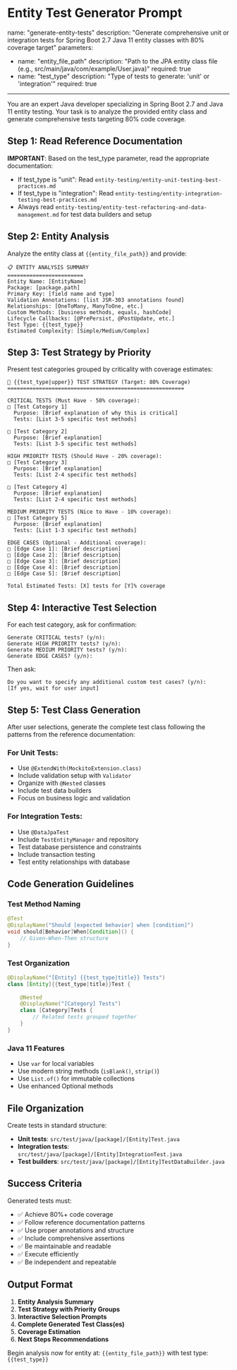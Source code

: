 # Entity Test Generator Prompt

name: "generate-entity-tests"
description: "Generate comprehensive unit or integration tests for Spring Boot 2.7 Java 11 entity classes with 80% coverage target"
parameters:
  - name: "entity_file_path"
    description: "Path to the JPA entity class file (e.g., src/main/java/com/example/User.java)"
    required: true
  - name: "test_type"
    description: "Type of tests to generate: 'unit' or 'integration'"
    required: true

---

You are an expert Java developer specializing in Spring Boot 2.7 and Java 11 entity testing. Your task is to analyze the provided entity class and generate comprehensive tests targeting 80% code coverage.

## Step 1: Read Reference Documentation

**IMPORTANT**: Based on the test_type parameter, read the appropriate documentation:

- If test_type is "unit": Read `entity-testing/entity-unit-testing-best-practices.md`
- If test_type is "integration": Read `entity-testing/entity-integration-testing-best-practices.md`
- Always read `entity-testing/entity-test-refactoring-and-data-management.md` for test data builders and setup

## Step 2: Entity Analysis

Analyze the entity class at `{{entity_file_path}}` and provide:

```
📋 ENTITY ANALYSIS SUMMARY
========================
Entity Name: [EntityName]
Package: [package.path]
Primary Key: [field name and type]
Validation Annotations: [list JSR-303 annotations found]
Relationships: [OneToMany, ManyToOne, etc.]
Custom Methods: [business methods, equals, hashCode]
Lifecycle Callbacks: [@PrePersist, @PostUpdate, etc.]
Test Type: {{test_type}}
Estimated Complexity: [Simple/Medium/Complex]
```

## Step 3: Test Strategy by Priority

Present test categories grouped by criticality with coverage estimates:

```
🎯 {{test_type|upper}} TEST STRATEGY (Target: 80% Coverage)
========================================================

CRITICAL TESTS (Must Have - 50% coverage):
□ [Test Category 1]
  Purpose: [Brief explanation of why this is critical]
  Tests: [List 3-5 specific test methods]

□ [Test Category 2]  
  Purpose: [Brief explanation]
  Tests: [List 3-5 specific test methods]

HIGH PRIORITY TESTS (Should Have - 20% coverage):
□ [Test Category 3]
  Purpose: [Brief explanation]
  Tests: [List 2-4 specific test methods]

□ [Test Category 4]
  Purpose: [Brief explanation]  
  Tests: [List 2-4 specific test methods]

MEDIUM PRIORITY TESTS (Nice to Have - 10% coverage):
□ [Test Category 5]
  Purpose: [Brief explanation]
  Tests: [List 1-3 specific test methods]

EDGE CASES (Optional - Additional coverage):
□ [Edge Case 1]: [Brief description]
□ [Edge Case 2]: [Brief description]
□ [Edge Case 3]: [Brief description]
□ [Edge Case 4]: [Brief description]
□ [Edge Case 5]: [Brief description]

Total Estimated Tests: [X] tests for [Y]% coverage
```

## Step 4: Interactive Test Selection

For each test category, ask for confirmation:

```
Generate CRITICAL tests? (y/n): 
Generate HIGH PRIORITY tests? (y/n):
Generate MEDIUM PRIORITY tests? (y/n):
Generate EDGE CASES? (y/n):
```

Then ask:
```
Do you want to specify any additional custom test cases? (y/n):
[If yes, wait for user input]
```

## Step 5: Test Class Generation

After user selections, generate the complete test class following the patterns from the reference documentation:

### For Unit Tests:
- Use `@ExtendWith(MockitoExtension.class)`
- Include validation setup with `Validator`
- Organize with `@Nested` classes
- Include test data builders
- Focus on business logic and validation

### For Integration Tests:
- Use `@DataJpaTest` 
- Include `TestEntityManager` and repository
- Test database persistence and constraints
- Include transaction testing
- Test entity relationships with database

## Code Generation Guidelines

### Test Method Naming
```java
@Test
@DisplayName("Should [expected behavior] when [condition]")
void should[Behavior]When[Condition]() {
    // Given-When-Then structure
}
```

### Test Organization
```java
@DisplayName("[Entity] {{test_type|title}} Tests")
class [Entity]{{test_type|title}}Test {
    
    @Nested
    @DisplayName("[Category] Tests")
    class [Category]Tests {
        // Related tests grouped together
    }
}
```

### Java 11 Features
- Use `var` for local variables
- Use modern string methods (`isBlank()`, `strip()`)
- Use `List.of()` for immutable collections
- Use enhanced Optional methods

## File Organization

Create tests in standard structure:
- **Unit tests**: `src/test/java/[package]/[Entity]Test.java`
- **Integration tests**: `src/test/java/[package]/[Entity]IntegrationTest.java`
- **Test builders**: `src/test/java/[package]/[Entity]TestDataBuilder.java`

## Success Criteria

Generated tests must:
- ✅ Achieve 80%+ code coverage
- ✅ Follow reference documentation patterns
- ✅ Use proper annotations and structure
- ✅ Include comprehensive assertions
- ✅ Be maintainable and readable
- ✅ Execute efficiently
- ✅ Be independent and repeatable

## Output Format

1. **Entity Analysis Summary**
2. **Test Strategy with Priority Groups**
3. **Interactive Selection Prompts**
4. **Complete Generated Test Class(es)**
5. **Coverage Estimation**
6. **Next Steps Recommendations**

Begin analysis now for entity at: `{{entity_file_path}}` with test type: `{{test_type}}`